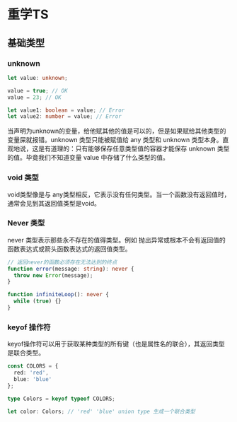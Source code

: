 # 重学TS

## 基础类型

### unknown

```ts
let value: unknown;

value = true; // OK
value = 23; // OK

let value1: boolean = value; // Error
let value2: number = value; // Error
```

当声明为unknown的变量，给他赋其他的值是可以的，但是如果赋给其他类型的变量屎就报错。unknown 类型只能被赋值给 any 类型和 unknown 类型本身。直观地说，这是有道理的：只有能够保存任意类型值的容器才能保存 unknown 类型的值。毕竟我们不知道变量 value 中存储了什么类型的值。


### void 类型

void类型像是与 any类型相反，它表示没有任何类型。当一个函数没有返回值时，通常会见到其返回值类型是void。

### Never 类型
never 类型表示那些永不存在的值得类型。例如 抛出异常或根本不会有返回值的函数表达式或箭头函数表达式的返回值类型。

```ts
// 返回never的函数必须存在无法达到的终点
function error(message: string): never {
  throw new Error(message);
}

function infiniteLoop(): never {
  while (true) {}
}
```

### keyof 操作符

keyof操作符可以用于获取某种类型的所有键（也是属性名的联合），其返回类型是联合类型。

```ts
const COLORS = {
  red: 'red',
  blue: 'blue'
};

type Colors = keyof typeof COLORS;

let color: Colors; // 'red' 'blue' union type 生成一个联合类型
```


  